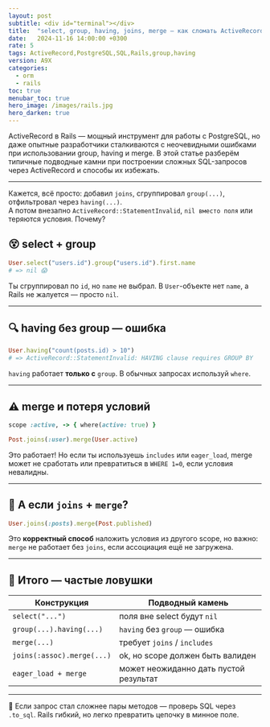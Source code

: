 ```yaml
---
layout: post
subtitle: <div id="terminal"></div>
title:  "select, group, having, joins, merge — как сломать ActiveRecord (и выжить)"
date:   2024-11-16 14:00:00 +0300
rate: 5
tags: ActiveRecord,PostgreSQL,SQL,Rails,group,having
version: A9X
categories:
  - orm
  - rails
toc: true
menubar_toc: true
hero_image: /images/rails.jpg
hero_darken: true
---
```

ActiveRecord в Rails — мощный инструмент для работы с PostgreSQL, но даже опытные разработчики сталкиваются с неочевидными ошибками при использовании group, having и merge. В этой статье разберём типичные подводные камни при построении сложных SQL-запросов через ActiveRecord и способы их избежать.

---

Кажется, всё просто: добавил `joins`, сгруппировал `group(...)`, отфильтровал через `having(...)`.  
А потом внезапно `ActiveRecord::StatementInvalid`, `nil вместо поля` или теряются условия. Почему?


## 😵 select + group

```ruby
User.select("users.id").group("users.id").first.name
# => nil 😱
````

Ты сгруппировал по `id`, но `name` не выбрал. В `User`-объекте нет `name`, а Rails не жалуется — просто `nil`.

---

## 🔍 having без group — ошибка

```ruby
User.having("count(posts.id) > 10")
# => ActiveRecord::StatementInvalid: HAVING clause requires GROUP BY
```

`having` работает **только с** `group`. В обычных запросах используй `where`.

---

## ⚠️ merge и потеря условий

```ruby
scope :active, -> { where(active: true) }

Post.joins(:user).merge(User.active)
```

Это работает! Но если ты используешь `includes` или `eager_load`, merge может не сработать или превратиться в `WHERE 1=0`, если условия невалидны.

---

## 👀 А если `joins` + `merge`?

```ruby
User.joins(:posts).merge(Post.published)
```

Это **корректный способ** наложить условия из другого scope, но важно: `merge` не работает без `joins`, если ассоциация ещё не загружена.

---

## 🧨 Итого — частые ловушки

| Конструкция                | Подводный камень                       |
| -------------------------- | -------------------------------------- |
| `select("...")`            | поля вне select будут `nil`            |
| `group(...).having(...)`   | `having` без `group` — ошибка          |
| `merge(...)`               | требует `joins` / `includes`           |
| `joins(:assoc).merge(...)` | ok, но scope должен быть валиден       |
| `eager_load + merge`       | может неожиданно дать пустой результат |

---

📌 Если запрос стал сложнее пары методов — проверь SQL через `.to_sql`.
Rails гибкий, но легко превратить цепочку в минное поле.
